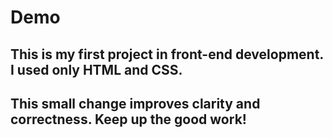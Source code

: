 # Demo

## This is my first project in front-end development. I used only HTML and CSS.

## This small change improves clarity and correctness. Keep up the good work!








